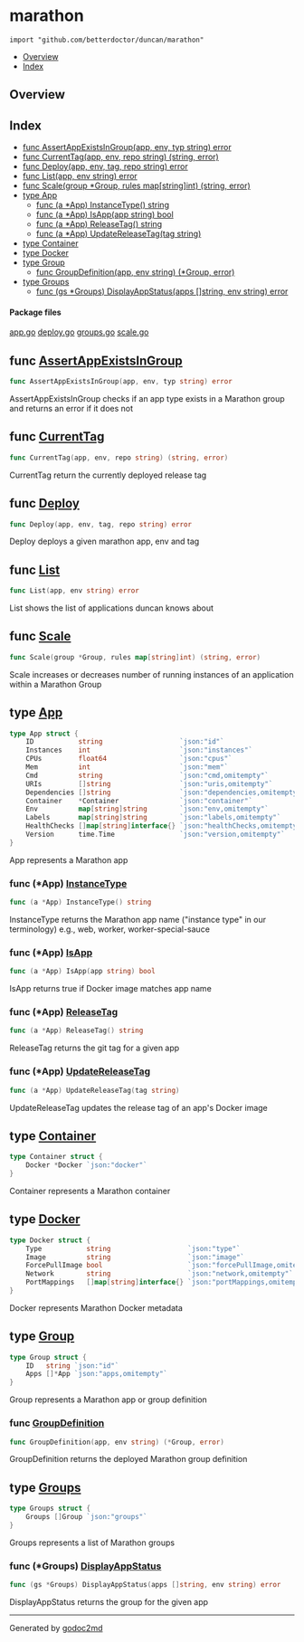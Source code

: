 

# marathon
`import "github.com/betterdoctor/duncan/marathon"`

* [Overview](#pkg-overview)
* [Index](#pkg-index)

## <a name="pkg-overview">Overview</a>



## <a name="pkg-index">Index</a>
* [func AssertAppExistsInGroup(app, env, typ string) error](#AssertAppExistsInGroup)
* [func CurrentTag(app, env, repo string) (string, error)](#CurrentTag)
* [func Deploy(app, env, tag, repo string) error](#Deploy)
* [func List(app, env string) error](#List)
* [func Scale(group *Group, rules map[string]int) (string, error)](#Scale)
* [type App](#App)
  * [func (a *App) InstanceType() string](#App.InstanceType)
  * [func (a *App) IsApp(app string) bool](#App.IsApp)
  * [func (a *App) ReleaseTag() string](#App.ReleaseTag)
  * [func (a *App) UpdateReleaseTag(tag string)](#App.UpdateReleaseTag)
* [type Container](#Container)
* [type Docker](#Docker)
* [type Group](#Group)
  * [func GroupDefinition(app, env string) (*Group, error)](#GroupDefinition)
* [type Groups](#Groups)
  * [func (gs *Groups) DisplayAppStatus(apps []string, env string) error](#Groups.DisplayAppStatus)


#### <a name="pkg-files">Package files</a>
[app.go](/src/github.com/betterdoctor/duncan/marathon/app.go) [deploy.go](/src/github.com/betterdoctor/duncan/marathon/deploy.go) [groups.go](/src/github.com/betterdoctor/duncan/marathon/groups.go) [scale.go](/src/github.com/betterdoctor/duncan/marathon/scale.go) 





## <a name="AssertAppExistsInGroup">func</a> [AssertAppExistsInGroup](/src/target/groups.go?s=2571:2626#L91)
``` go
func AssertAppExistsInGroup(app, env, typ string) error
```
AssertAppExistsInGroup checks if an app type exists in a Marathon group
and returns an error if it does not



## <a name="CurrentTag">func</a> [CurrentTag](/src/target/deploy.go?s=190:244#L4)
``` go
func CurrentTag(app, env, repo string) (string, error)
```
CurrentTag return the currently deployed release tag



## <a name="Deploy">func</a> [Deploy](/src/target/deploy.go?s=621:666#L26)
``` go
func Deploy(app, env, tag, repo string) error
```
Deploy deploys a given marathon app, env and tag



## <a name="List">func</a> [List](/src/target/groups.go?s=2932:2964#L108)
``` go
func List(app, env string) error
```
List shows the list of applications duncan knows about



## <a name="Scale">func</a> [Scale](/src/target/scale.go?s=180:242#L2)
``` go
func Scale(group *Group, rules map[string]int) (string, error)
```
Scale increases or decreases number of running instances of
an application within a Marathon Group




## <a name="App">type</a> [App](/src/target/app.go?s=126:877#L3)
``` go
type App struct {
    ID           string                   `json:"id"`
    Instances    int                      `json:"instances"`
    CPUs         float64                  `json:"cpus"`
    Mem          int                      `json:"mem"`
    Cmd          string                   `json:"cmd,omitempty"`
    URIs         []string                 `json:"uris,omitempty"`
    Dependencies []string                 `json:"dependencies,omitempty"`
    Container    *Container               `json:"container"`
    Env          map[string]string        `json:"env,omitempty"`
    Labels       map[string]string        `json:"labels,omitempty"`
    HealthChecks []map[string]interface{} `json:"healthChecks,omitempty"`
    Version      time.Time                `json:"version,omitempty"`
}
```
App represents a Marathon app










### <a name="App.InstanceType">func</a> (\*App) [InstanceType](/src/target/app.go?s=1005:1040#L20)
``` go
func (a *App) InstanceType() string
```
InstanceType returns the Marathon app name ("instance type" in our terminology)
e.g., web, worker, worker-special-sauce




### <a name="App.IsApp">func</a> (\*App) [IsApp](/src/target/app.go?s=1633:1669#L45)
``` go
func (a *App) IsApp(app string) bool
```
IsApp returns true if Docker image matches app name




### <a name="App.ReleaseTag">func</a> (\*App) [ReleaseTag](/src/target/app.go?s=1190:1223#L30)
``` go
func (a *App) ReleaseTag() string
```
ReleaseTag returns the git tag for a given app




### <a name="App.UpdateReleaseTag">func</a> (\*App) [UpdateReleaseTag](/src/target/app.go?s=1404:1446#L39)
``` go
func (a *App) UpdateReleaseTag(tag string)
```
UpdateReleaseTag updates the release tag of an app's Docker image




## <a name="Container">type</a> [Container](/src/target/app.go?s=1869:1926#L51)
``` go
type Container struct {
    Docker *Docker `json:"docker"`
}
```
Container represents a Marathon container










## <a name="Docker">type</a> [Docker](/src/target/app.go?s=1974:2323#L56)
``` go
type Docker struct {
    Type           string                   `json:"type"`
    Image          string                   `json:"image"`
    ForcePullImage bool                     `json:"forcePullImage,omitempty"`
    Network        string                   `json:"network,omitempty"`
    PortMappings   []map[string]interface{} `json:"portMappings,omitempty"`
}
```
Docker represents Marathon Docker metadata










## <a name="Group">type</a> [Group](/src/target/groups.go?s=1841:1924#L65)
``` go
type Group struct {
    ID   string `json:"id"`
    Apps []*App `json:"apps,omitempty"`
}
```
Group represents a Marathon app or group definition







### <a name="GroupDefinition">func</a> [GroupDefinition](/src/target/groups.go?s=1992:2045#L71)
``` go
func GroupDefinition(app, env string) (*Group, error)
```
GroupDefinition returns the deployed Marathon group definition





## <a name="Groups">type</a> [Groups](/src/target/groups.go?s=289:343#L9)
``` go
type Groups struct {
    Groups []Group `json:"groups"`
}
```
Groups represents a list of Marathon groups










### <a name="Groups.DisplayAppStatus">func</a> (\*Groups) [DisplayAppStatus](/src/target/groups.go?s=401:468#L14)
``` go
func (gs *Groups) DisplayAppStatus(apps []string, env string) error
```
DisplayAppStatus returns the group for the given app








- - -
Generated by [godoc2md](http://godoc.org/github.com/davecheney/godoc2md)
